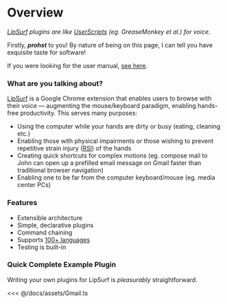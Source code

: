 # Overview
_[LipSurf](https://www.lipsurf.com) plugins are like [UserScripts](https://en.wikipedia.org/wiki/Userscript) (eg. GreaseMonkey et al.) for voice._

Firstly, _**prohst**_ to you! By nature of being on this page, I can tell you have exquisite taste for software!

If you were looking for the user manual, [see here](https://help.lipsurf.com).

### What are you talking about?

[LipSurf](https://chrome.google.com/webstore/detail/lipsurf/lnnmjmalakahagblkkcnjkoaihlfglon) is a Google Chrome extension that enables users to browse with their voice — augmenting the mouse/keyboard paradigm, enabling hands-free productivity. This serves many purposes:

 - Using the computer while your hands are dirty or busy (eating, cleaning etc.)
 - Enabling those with physical impairments or those wishing to prevent repetitive strain injury ([RSI](https://www.nhs.uk/conditions/repetitive-strain-injury-rsi/)) of the hands
 - Creating quick shortcuts for complex motions (eg. <span class="voice-cmd">compose mail to John</span> can open up a prefilled email message on Gmail faster than traditional browser navigation)
 - Enabling one to be far from the computer keyboard/mouse (eg. media center PCs)

### Features
 - Extensible architecture
 - Simple, declarative plugins
 - Command chaining
 - Supports [100+ languages](/langs.md)
 - Testing is built-in

### Quick Complete Example Plugin
Writing your own plugins for LipSurf is *pleasurably* straightforward.

<<< @/docs/assets/Gmail.ts

